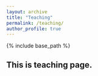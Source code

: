 ```yaml
---
layout: archive
title: "Teaching"
permalink: /teaching/
author_profile: true
---
```


{% include base_path %}

## This is teaching page.